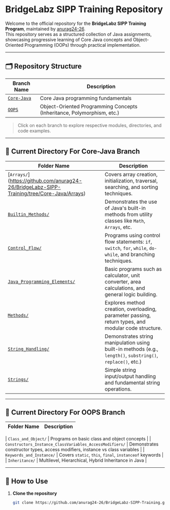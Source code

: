 # BridgeLabz SIPP Training Repository

Welcome to the official repository for the **BridgeLabz SIPP Training Program**, maintained by [anurag24-26](https://github.com/anurag24-26).  
This repository serves as a structured collection of Java assignments, showcasing progressive learning of Core Java concepts and Object-Oriented Programming (OOPs) through practical implementation.

---

## 🗂️ Repository Structure

| Branch Name                                                                           | Description                                                            |
| ------------------------------------------------------------------------------------- | ---------------------------------------------------------------------- |
| [`Core-Java`](https://github.com/anurag24-26/BridgeLabz-SIPP-Training/tree/Core-Java) | Core Java programming fundamentals                                     |
| [`OOPS`](https://github.com/anurag24-26/BridgeLabz-SIPP-Training/tree/OOPS)           | Object-Oriented Programming Concepts (Inheritance, Polymorphism, etc.) |

> Click on each branch to explore respective modules, directories, and code examples.

---

## 📂 Current Directory For Core-Java Branch

| Folder Name                                                                                                                      | Description                                                                                                   |
| -------------------------------------------------------------------------------------------------------------------------------- | ------------------------------------------------------------------------------------------------------------- |
| [`Arrays/`] (https://github.com/anurag24-26/BridgeLabz-SIPP-Training/tree/Core-Java/Arrays)                                      | Covers array creation, initialization, traversal, searching, and sorting techniques.                          |
| [`Builtin_Methods/`](https://github.com/anurag24-26/BridgeLabz-SIPP-Training/tree/Core-Java/Builtin_Methods)                     | Demonstrates the use of Java's built-in methods from utility classes like `Math`, `Arrays`, etc.              |
| [`Control_Flow/`](https://github.com/anurag24-26/BridgeLabz-SIPP-Training/tree/Core-Java/Control_Flow)                           | Programs using control flow statements: `if`, `switch`, `for`, `while`, `do-while`, and branching techniques. |
| [`Java_Programming_Elements/`](https://github.com/anurag24-26/BridgeLabz-SIPP-Training/tree/Core-Java/Java_Programming_Elements) | Basic programs such as calculator, unit converter, area calculations, and general logic building.             |
| [`Methods/`](https://github.com/anurag24-26/BridgeLabz-SIPP-Training/tree/Core-Java/Methods)                                     | Explores method creation, overloading, parameter passing, return types, and modular code structure.           |
| [`String_Handling/`](https://github.com/anurag24-26/BridgeLabz-SIPP-Training/tree/Core-Java/String_Handling)                     | Demonstrates string manipulation using built-in methods (e.g., `length()`, `substring()`, `replace()`, etc.)  |
| [`Strings/`](https://github.com/anurag24-26/BridgeLabz-SIPP-Training/tree/Core-Java/Strings)                                     | Simple string input/output handling and fundamental string operations.                                        |

---

## 📂 Current Directory For OOPS Branch

| Folder Name | Description |
| ----------- | ----------- |

| `Class_and_Object/` | Programs on basic class and object concepts |
| `Constructors_Instance_ClassVariables_AccessModifiers/` | Demonstrates constructor types, access modifiers, instance vs class variables |
| `Keywords_and_Instance/` | Covers `static`, `this`, `final`, `instanceof` keywords |
| `Inheritance/` | Multilevel, Hierarchical, Hybrid Inheritance in Java |

---

## 📘 How to Use

1. **Clone the repository**
   ```bash
   git clone https://github.com/anurag24-26/BridgeLabz-SIPP-Training.git
   ```
